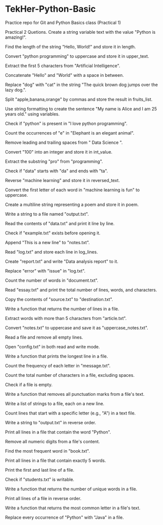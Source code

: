 # TekHer-Python-Basic
Practice repo for Git and Python Basics class (Practical 1)

   Practical 2 Quetions.
Create a string variable text with the value "Python is amazing!".

Find the length of the string "Hello, World!" and store it in length.

Convert "python programming" to uppercase and store it in upper_text.

Extract the first 5 characters from "Artificial Intelligence".

Concatenate "Hello" and "World" with a space in between.

Replace "dog" with "cat" in the string "The quick brown dog jumps over the lazy dog.".

Split "apple,banana,orange" by commas and store the result in fruits_list.

Use string formatting to create the sentence "My name is Alice and I am 25 years old." using variables.

Check if "python" is present in "I love python programming".

Count the occurrences of "e" in "Elephant is an elegant animal".

Remove leading and trailing spaces from " Data Science ".

Convert "100" into an integer and store it in int_value.

Extract the substring "pro" from "programming".

Check if "data" starts with "da" and ends with "ta".

Reverse "machine learning" and store it in reversed_text.

Convert the first letter of each word in "machine learning is fun" to uppercase.

Create a multiline string representing a poem and store it in poem.

Write a string to a file named "output.txt".

Read the contents of "data.txt" and print it line by line.

Check if "example.txt" exists before opening it.

Append "This is a new line" to "notes.txt".

Read "log.txt" and store each line in log_lines.

Create "report.txt" and write "Data analysis report" to it.

Replace "error" with "issue" in "log.txt".

Count the number of words in "document.txt".

Read "essay.txt" and print the total number of lines, words, and characters.

Copy the contents of "source.txt" to "destination.txt".

Write a function that returns the number of lines in a file.

Extract words with more than 5 characters from "article.txt".

Convert "notes.txt" to uppercase and save it as "uppercase_notes.txt".

Read a file and remove all empty lines.

Open "config.txt" in both read and write mode.

Write a function that prints the longest line in a file.

Count the frequency of each letter in "message.txt".

Count the total number of characters in a file, excluding spaces.

Check if a file is empty.

Write a function that removes all punctuation marks from a file's text.

Write a list of strings to a file, each on a new line.

Count lines that start with a specific letter (e.g., "A") in a text file.

Write a string to "output.txt" in reverse order.

Print all lines in a file that contain the word "Python".

Remove all numeric digits from a file's content.

Find the most frequent word in "book.txt".

Print all lines in a file that contain exactly 5 words.

Print the first and last line of a file.

Check if "students.txt" is writable.

Write a function that returns the number of unique words in a file.

Print all lines of a file in reverse order.

Write a function that returns the most common letter in a file's text.

Replace every occurrence of "Python" with "Java" in a file.

